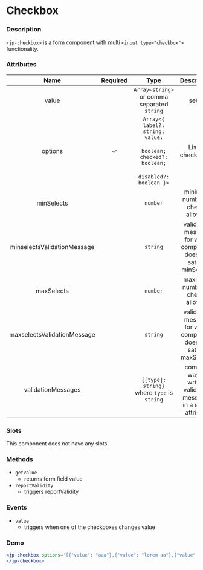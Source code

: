 # Checkbox

### Description

`<jp-checkbox>` is a form component with multi `<input type="checkbox">` functionality.

### Attributes

| **Name** | **Required** | **Type** | **Description** |
| :----: | :----: | :----: | :---: |
| value | | `Array<string>` or comma separated `string` | setter |
| options | ✓ | `Array<{ label?: string; value:` <br></br> `boolean; checked?: boolean;` <br></br> `disabled?: boolean }>` | List of checkboxes |
| minSelects | | `number` | minimum number of checks allowed |
| minselectsValidationMessage | | `string` | validation message for when component does not satisfy minSelects |
| maxSelects | | `number` | maximum number of checks allowed |
| maxselectsValidationMessage | | `string` | validation message for when component does not satisfy maxSelects |
| validationMessages | | `{[type]: string}` where `type` is `string` | compact way of writing validation messages in a single attribute |

### Slots

This component does not have any slots.

### Methods
- `getValue` 
  - returns form field value
- `reportValidity` 
  - triggers reportValidity

### Events

- `value` 
  - triggers when one of the checkboxes changes value

### Demo

```jsx live
<jp-checkbox options='[{"value": "aaa"},{"value": "lorem aa"},{"value": "lorem adasda"}]'>
</jp-checkbox>
```

